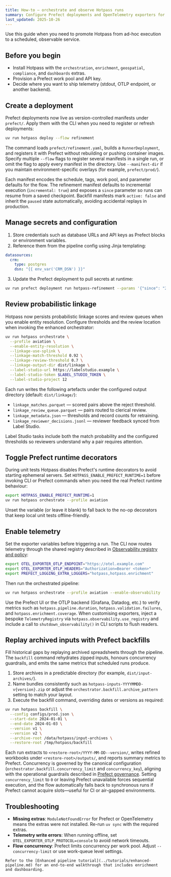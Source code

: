 ```yaml
---
title: How-to — orchestrate and observe Hotpass runs
summary: Configure Prefect deployments and OpenTelemetry exporters for continuous Hotpass operations.
last_updated: 2025-10-26
---
```


Use this guide when you need to promote Hotpass from ad-hoc execution to a scheduled, observable service.

## Before you begin

- Install Hotpass with the `orchestration`, `enrichment`, `geospatial`, `compliance`, and `dashboards` extras.
- Provision a Prefect work pool and API key.
- Decide where you want to ship telemetry (stdout, OTLP endpoint, or another backend).

## Create a deployment

Prefect deployments now live as version-controlled manifests under `prefect/`. Apply them with the CLI when you
need to register or refresh deployments:

```bash
uv run hotpass deploy --flow refinement
```

The command loads `prefect/refinement.yaml`, builds a `RunnerDeployment`, and registers it with Prefect without rebuilding or
pushing container images. Specify multiple `--flow` flags to register several manifests in a single run, or omit the flag to
apply every manifest in the directory. Use `--manifest-dir` if you maintain environment-specific overlays (for example,
`prefect/prod/`).

Each manifest encodes the schedule, tags, work pool, and parameter defaults for the flow. The refinement manifest defaults to
incremental execution (`incremental: true`) and exposes a `since` parameter so runs can resume from a saved checkpoint.
Backfill manifests mark `active: false` and inherit the `paused` state automatically, avoiding accidental replays in production.

## Manage secrets and configuration

1. Store credentials such as database URLs and API keys as Prefect blocks or environment variables.
2. Reference them from the pipeline config using Jinja templating:

```yaml
datasources:
  crm:
    type: postgres
    dsn: "{{ env_var('CRM_DSN') }}"
```

3. Update the Prefect deployment to pull secrets at runtime:

```bash
uv run prefect deployment run hotpass-refinement --params '{"since": "2024-11-01"}'
```

## Review probabilistic linkage

Hotpass now persists probabilistic linkage scores and review queues when you
enable entity resolution. Configure thresholds and the review location when
invoking the enhanced orchestrator:

```bash
uv run hotpass orchestrate \
  --profile aviation \
  --enable-entity-resolution \
  --linkage-use-splink \
  --linkage-match-threshold 0.92 \
  --linkage-review-threshold 0.7 \
  --linkage-output-dir dist/linkage \
  --label-studio-url https://labelstudio.example \
  --label-studio-token $LABEL_STUDIO_TOKEN \
  --label-studio-project 12
```

Each run writes the following artefacts under the configured output directory
(default: `dist/linkage/`):

- `linkage_matches.parquet` — scored pairs above the reject threshold.
- `linkage_review_queue.parquet` — pairs routed to clerical review.
- `linkage_metadata.json` — thresholds and record counts for retraining.
- `linkage_reviewer_decisions.jsonl` — reviewer feedback synced from Label Studio.

Label Studio tasks include both the match probability and the configured
thresholds so reviewers understand why a pair requires attention.

## Toggle Prefect runtime decorators

During unit tests Hotpass disables Prefect's runtime decorators to avoid starting ephemeral
servers. Set `HOTPASS_ENABLE_PREFECT_RUNTIME=1` before invoking CLI or Prefect commands when
you need the real Prefect runtime behaviour:

```bash
export HOTPASS_ENABLE_PREFECT_RUNTIME=1
uv run hotpass orchestrate --profile aviation
```

Unset the variable (or leave it blank) to fall back to the no-op decorators that keep local
unit tests offline-friendly.

## Enable telemetry

Set the exporter variables before triggering a run. The CLI now routes telemetry through the
shared registry described in [Observability registry and policy](../observability/index.md):

```bash
export OTEL_EXPORTER_OTLP_ENDPOINT="https://otel.example.com"
export OTEL_EXPORTER_OTLP_HEADERS="Authorization=Bearer <token>"
export PREFECT_LOGGING_EXTRA_LOGGERS="hotpass,hotpass.enrichment"
```

Then run the orchestrated pipeline:

```bash
uv run hotpass orchestrate --profile aviation --enable-observability
```

Use the Prefect UI or the OTLP backend (Grafana, Datadog, etc.) to verify metrics such as `hotpass.pipeline.duration`, `hotpass.validation.failures`, and `hotpass.enrichment.coverage`. When
customising exporters, inject a bespoke `TelemetryRegistry` via `hotpass.observability.use_registry`
and include a call to `shutdown_observability()` in CLI scripts to flush readers.

## Replay archived inputs with Prefect backfills

Fill historical gaps by replaying archived spreadsheets through the pipeline. The `backfill` command
rehydrates zipped inputs, honours concurrency guardrails, and emits the same metrics that scheduled
runs produce.

1. Store archives in a predictable directory (for example, `dist/input-archives/`).
2. Name bundles consistently such as `hotpass-inputs-YYYYMMDD-v{version}.zip` or adjust the
   `orchestrator.backfill.archive_pattern` setting to match your layout.
3. Execute the backfill command, overriding dates or versions as required:

```bash
uv run hotpass backfill \
  --config configs/prod.json \
  --start-date 2024-01-01 \
  --end-date 2024-01-03 \
  --version v1 \
  --version v2 \
  --archive-root /data/hotpass/input-archives \
  --restore-root /tmp/hotpass/backfill
```

Each run extracts to `<restore-root>/YYYY-MM-DD--version/`, writes refined workbooks under
`<restore-root>/outputs/`, and reports summary metrics to Prefect. Concurrency is governed by the
canonical configuration (`orchestrator.backfill.concurrency_limit` and `concurrency_key`), aligning
with the operational guardrails described in [Prefect governance](../governance/pr-playbook.md#prefect-deployments).
Setting `concurrency_limit` to `0` or leaving Prefect unavailable forces sequential execution, and the
flow automatically falls back to synchronous runs if Prefect cannot acquire slots—useful for CI or
air-gapped environments.

## Troubleshooting

- **Missing extras**: `ModuleNotFoundError` for Prefect or OpenTelemetry means the extras were not installed. Re-run `uv sync` with the required extras.
- **Telemetry write errors**: When running offline, set `OTEL_EXPORTER_OTLP_PROTOCOL=console` to avoid network timeouts.
- **Flow concurrency**: Prefect limits concurrency per work pool. Adjust `--concurrency-limit` or use work-queue level settings.

```{seealso}
Refer to the [Enhanced pipeline tutorial](../tutorials/enhanced-pipeline.md) for an end-to-end walkthrough that includes enrichment and dashboarding.
```
